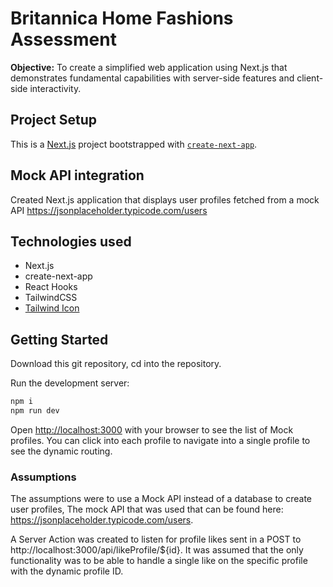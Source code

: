 # Britannica Home Fashions Assessment

**Objective:** To create a simplified web application using Next.js that demonstrates fundamental
capabilities with server-side features and client-side interactivity.

## Project Setup

This is a [Next.js](https://nextjs.org/) project bootstrapped with [`create-next-app`](https://github.com/vercel/next.js/tree/canary/packages/create-next-app).

## Mock API integration

Created Next.js application that displays user profiles fetched from a mock API https://jsonplaceholder.typicode.com/users

## Technologies used

- Next.js
- create-next-app
- React Hooks
- TailwindCSS
- [Tailwind Icon](https://heroicons.com)

## Getting Started

Download this git repository, cd into the repository.

Run the development server:

```bash
npm i
npm run dev
```

Open [http://localhost:3000](http://localhost:3000) with your browser to see the list of Mock profiles. You can click into each profile to navigate into a single profile to see the dynamic routing. 

### Assumptions 

The assumptions were to use a Mock API instead of a database to create user profiles, The mock API that was used that can be found here: https://jsonplaceholder.typicode.com/users. 

A Server Action was created to listen for profile likes sent in a POST to http://localhost:3000/api/likeProfile/${id}. It was assumed that the only functionality was to be able to handle a single like on the specific profile with the dynamic profile ID.
